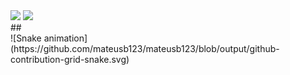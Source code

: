 <div>
  <img height="180em" src="https://github-readme-stats.vercel.app/api?username=mateusb123&show_icons=true&theme=dracula&include_all_commits=true&count_private=true"/>
  <img height="180em" src="https://github-readme-stats.vercel.app/api/top-langs/?username=mateusb123&layout=compact&langs_count=16&theme=dracula"/>                              
</div>
##
<div>
  ![Snake animation](https://github.com/mateusb123/mateusb123/blob/output/github-contribution-grid-snake.svg)
</div>
